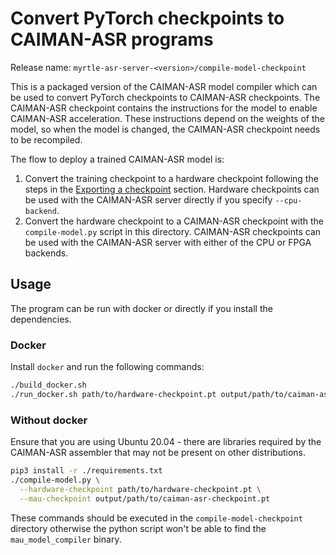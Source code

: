 # Convert PyTorch checkpoints to CAIMAN-ASR programs
Release name: `myrtle-asr-server-<version>/compile-model-checkpoint`

This is a packaged version of the CAIMAN-ASR model compiler which can be used to convert PyTorch
checkpoints to CAIMAN-ASR checkpoints. The CAIMAN-ASR checkpoint contains the instructions for the model
to enable CAIMAN-ASR acceleration. These instructions depend on the weights of the model, so when
the model is changed, the CAIMAN-ASR checkpoint needs to be recompiled.

The flow to deploy a trained CAIMAN-ASR model is:
1. Convert the training checkpoint to a hardware checkpoint following the steps in the [Exporting a checkpoint](../training/export_inference_checkpoint.md) section. Hardware checkpoints can be used with the CAIMAN-ASR server directly if you specify `--cpu-backend`.
2. Convert the hardware checkpoint to a CAIMAN-ASR checkpoint with the `compile-model.py` script in this directory.
    CAIMAN-ASR checkpoints can be used with the CAIMAN-ASR server with either of the CPU or FPGA backends.


## Usage
The program can be run with docker or directly if you install the dependencies.

### Docker
Install `docker` and run the following commands:
```bash
./build_docker.sh
./run_docker.sh path/to/hardware-checkpoint.pt output/path/to/caiman-asr-checkpoint.pt
```

### Without docker
Ensure that you are using Ubuntu 20.04 - there are libraries required by the CAIMAN-ASR assembler
that may not be present on other distributions.
```bash
pip3 install -r ./requirements.txt
./compile-model.py \
  --hardware-checkpoint path/to/hardware-checkpoint.pt \
  --mau-checkpoint output/path/to/caiman-asr-checkpoint.pt
```
These commands should be executed in the `compile-model-checkpoint` directory
otherwise the python script won't be able to find the `mau_model_compiler` binary.
